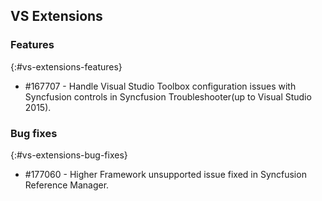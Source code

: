 ## VS Extensions

### Features
{:#vs-extensions-features}

* \#167707 - Handle Visual Studio Toolbox configuration issues with Syncfusion controls in Syncfusion Troubleshooter(up to Visual Studio 2015).

### Bug fixes
{:#vs-extensions-bug-fixes}

* \#177060 - Higher Framework unsupported issue fixed in Syncfusion Reference Manager.